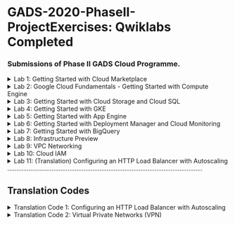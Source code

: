 # GADS-2020-PhaseII-ProjectExercises: Qwiklabs Completed
### Submissions of Phase II GADS Cloud Programme.
<details>
<summary>Lab 1: Getting Started with Cloud Marketplace</summary>
  <img src="Screenshots/Lab 1 Getting Started with Cloud Marketplace.png">
</details>
 
 <details>
<summary>Lab 2: Google Cloud Fundamentals - Getting Started with Compute Engine</summary>
  <img src="Screenshots/Lab 2 Google Cloud Fundamentals - Getting Started with Compute Engine.png">
</details>
  
  <details>
<summary>Lab 3: Getting Started with Cloud Storage and Cloud SQL</summary>
  <img src="Screenshots/Lab 3 Getting Started with Cloud Storage and Cloud SQL.png">
</details>
  
  <details>
<summary>Lab 4: Getting Started with GKE</summary>
  <img src="Screenshots/Lab 4 Getting Started with GKE.png">
</details>
  
  <details>
<summary>Lab 5: Getting Started with App Engine</summary>
  <img src="Screenshots/Lab 5 Getting Started with App Engine.png">
</details>
  
  <details>
<summary>Lab 6: Getting Started with Deployment Manager and Cloud Monitoring</summary>
  <img src="Screenshots/Lab 6 Getting Started with Deployment Manager and Cloud Monitoring.png">
</details>
  
  <details>
<summary>Lab 7: Getting Started with BigQuery</summary>
  <img src="Screenshots/Lab 7 Getting Started with BigQuery.png">
</details>
  
  <details>
<summary>Lab 8: Infrastructure Preview</summary>
  <img src="Screenshots/Lab 8 Infrastructure Preview.png">
</details>
  
  <details>
<summary>Lab 9: VPC Networking</summary>
  <img src="Screenshots/Lab 9 VPC Networking.png">
</details>

<details>
<summary>Lab 10: Cloud IAM </summary>
<img src="Screenshots/Lab 10 Cloud IAM.png">
</details>

<details>
<summary>Lab 11: (Translation) Configuring an HTTP Load Balancer with Autoscaling</summary>
<img src="Screenshots/Lab 11 (Translation) Configuring an HTTP Load Balancer with Autoscaling.png">
</details>
..............................................................................................................

## Translation Codes
<details>
<summary>Translation Code 1: Configuring an HTTP Load Balancer with Autoscaling </summary>


1. Configure HTTP and health check firewall rules:
```
gcloud compute --project=qwiklabs-gcp-508906201563c6b8 firewall-rules create fw-allow-health-checks --direction=INGRESS --priority=1000 --network=default --action=ALLOW --rules=tcp:80 --source-ranges=130.211.0.0/22,35.191.0.0/16 --target-tags=allow-health-checks
```

2. Create a NAT configuration using Cloud Router:
```
gcloud compute routers nats create nat-config \
    --router=nat-config \
    --nat-all-subnet-ip-ranges \
    --region=us-central1
```

3. Create a custom image for a web server:
```
gcloud beta compute --project=qwiklabs-gcp-508906201563c6b8 instances create webserver --zone=us-central1-a --machine-type=f1-micro --subnet=default --network-tier=PREMIUM --maintenance-policy=MIGRATE --tags=allow-health-checks --image=debian-10-buster-v20200910 --image-project=debian-cloud --boot-disk-size=10GB --no-boot-disk-auto-delete --boot-disk-type=pd-standard --boot-disk-device-name=webserver --no-shielded-secure-boot --no-shielded-vtpm --no-shielded-integrity-monitoring --reservation-affinity=any
```

4. Configure Apache2 via ssh:
```
sudo apt-get update
sudo apt-get install -y apache2

sudo service apache2 start

sudo update-rc.d apache2 enable
```

5. Create a custom image for disk:
```
gcloud compute images create mywebserver --project=qwiklabs-gcp-508906201563c6b8 --source-disk=webserver --source-disk-zone=us-central1-a --storage-location=us
```

6. Configure an instance template and create instance groups:
```
Configure Instance Template:
gcloud beta compute --project=qwiklabs-gcp-508906201563c6b8 instance-templates create mywebserver-template --machine-type=f1-micro --network=projects/qwiklabs-gcp-508906201563c6b8/global/networks/default --no-address --maintenance-policy=MIGRATE --boot-disk-size=10GB --boot-disk-type=pd-standard --boot-disk-device-name=mywebserver-template --no-shielded-secure-boot --shielded-vtpm --shielded-integrity-monitoring --reservation-affinity=any
```
6.1 Configure Instant Group for us-central1-a:
```
gcloud compute --project "qwiklabs-gcp-508906201563c6b8" health-checks create tcp "http-health-check" --timeout "5" --check-interval "10" --unhealthy-threshold "3" --healthy-threshold "2" --port "80"

gcloud beta compute --project=qwiklabs-gcp-508906201563c6b8 instance-groups managed create us-central1-mig --base-instance-name=us-central1-mig --template=mywebserver-template --size=1 --zones=us-central1-b,us-central1-c,us-central1-f --instance-redistribution-type=PROACTIVE --health-check=http-health-check --initial-delay=60

gcloud beta compute --project "qwiklabs-gcp-508906201563c6b8" instance-groups managed set-autoscaling "us-central1-mig" --region "us-central1" --cool-down-period "60" --max-num-replicas "2" --min-num-replicas "1" --target-load-balancing-utilization "0.8" --mode "on"
```

6.2 Configure Instant Group for europewest1:
```
gcloud beta compute --project=qwiklabs-gcp-508906201563c6b8 instance-groups managed create europe-west1-mig --base-instance-name=europe-west1-mig --template=mywebserver-template --size=1 --zones=europe-west1-b,europe-west1-c,europe-west1-d --instance-redistribution-type=PROACTIVE --health-check=http-health-check --initial-delay=60

gcloud beta compute --project "qwiklabs-gcp-508906201563c6b8" instance-groups managed set-autoscaling "europe-west1-mig" --region "europe-west1" --cool-down-period "60" --max-num-replicas "2" --min-num-replicas "1" --target-load-balancing-utilization "0.8" --mode "on"
```

7. Configure the HTTP load balancer:
   ```
   gcloud compute health-checks create http http-basic-check \
        --port 80
    
    gcloud compute backends-services create http-backend \
        --protocol=HTTP \
        --port-name=http \
        --health-checks=http-basic-check \
        --global

    gcloud compute backends-services add-backend http-backends \
        --instance-group=lb-backend-example \
        --instance-group-zone=europe-west1-mig \
	      --instance-group-zone=us-central1-mig \
        --global
    ```
    

8. Stress test the HTTP load balancer:

8.1 Create a stress test VM:
```
gcloud beta compute --project=qwiklabs-gcp-508906201563c6b8 instances create stress-test --zone=us-west1-c --machine-type=f1-micro --subnet=default --network-tier=PREMIUM --maintenance-policy=MIGRATE --boot-disk-size=10GB --boot-disk-type=pd-standard --boot-disk-device-name=stress-test --no-shielded-secure-boot --shielded-vtpm --shielded-integrity-monitoring --reservation-affinity=any
```

8.2 ssh from stress-test instance:
```
export LB_IP=34.120.183.99

ab -n 500000 -c 1000 http://$LB_IP/
```
</details>


<details>
<summary>Translation Code 2: Virtual Private Networks (VPN) </summary>
	
	
1 Reserving Static-IP
```
gcloud compute addresses create vpn-1-static-ip --project=qwiklabs-gcp-04-1282b30f1f22 --region=us-central1

gcloud compute addresses create vpn-2-static-ip --project=qwiklabs-gcp-04-1282b30f1f22 --region=europe-west1
```
2. Create the 'vpn-1' gateway and tunnel

```
gcloud compute --project "qwiklabs-gcp-04-c521df750569" target-vpn-gateways create "vpn-1" --region "us-central1" --network "vpn-network-1"

gcloud compute --project "qwiklabs-gcp-04-c521df750569" forwarding-rules create "vpn-1-rule-esp" --region "us-central1" --address "34.122.238.107" --ip-protocol "ESP" --target-vpn-gateway "vpn-1"

gcloud compute --project "qwiklabs-gcp-04-c521df750569" forwarding-rules create "vpn-1-rule-udp500" --region "us-central1" --address "34.122.238.107" --ip-protocol "UDP" --ports "500" --target-vpn-gateway "vpn-1"

gcloud compute --project "qwiklabs-gcp-04-c521df750569" forwarding-rules create "vpn-1-rule-udp4500" --region "us-central1" --address "34.122.238.107" --ip-protocol "UDP" --ports "4500" --target-vpn-gateway "vpn-1"

gcloud compute --project "qwiklabs-gcp-04-c521df750569" vpn-tunnels create "tunnel1to2" --region "us-central1" --peer-address "34.78.49.251" --shared-secret "gcprocks" --ike-version "2" --local-traffic-selector "0.0.0.0/0" --target-vpn-gateway "vpn-1"

gcloud compute --project "qwiklabs-gcp-04-c521df750569" routes create "tunnel1to2-route-1" --network "vpn-network-1" --next-hop-vpn-tunnel "tunnel1to2" --next-hop-vpn-tunnel-region "us-central1" --destination-range "10.1.3.0/24"
```

2. Create the 'vpn-2' gateway and tunnel
```
gcloud compute --project "qwiklabs-gcp-04-c521df750569" target-vpn-gateways create "vpn-2" --region "europe-west1" --network "vpn-network-2"

gcloud compute --project "qwiklabs-gcp-04-c521df750569" forwarding-rules create "vpn-2-rule-esp" --region "europe-west1" --address "34.78.49.251" --ip-protocol "ESP" --target-vpn-gateway "vpn-2"

gcloud compute --project "qwiklabs-gcp-04-c521df750569" forwarding-rules create "vpn-2-rule-udp500" --region "europe-west1" --address "34.78.49.251" --ip-protocol "UDP" --ports "500" --target-vpn-gateway "vpn-2"

gcloud compute --project "qwiklabs-gcp-04-c521df750569" forwarding-rules create "vpn-2-rule-udp4500" --region "europe-west1" --address "34.78.49.251" --ip-protocol "UDP" --ports "4500" --target-vpn-gateway "vpn-2"

gcloud compute --project "qwiklabs-gcp-04-c521df750569" vpn-tunnels create "tunnel2to1" --region "europe-west1" --peer-address "34.122.238.107" --shared-secret "gcprocks" --ike-version "2" --local-traffic-selector "0.0.0.0/0" --target-vpn-gateway "vpn-2"

gcloud compute --project "qwiklabs-gcp-04-c521df750569" routes create "tunnel2to1-route-1" --network "vpn-network-2" --next-hop-vpn-tunnel "tunnel2to1" --next-hop-vpn-tunnel-region "europe-west1" --destination-range "10.5.4.0/24"
```

</details>
